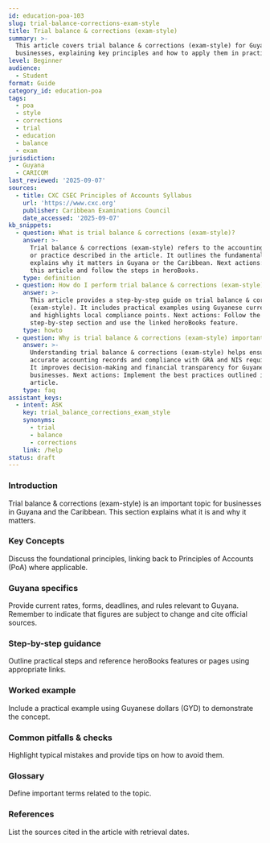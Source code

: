 ```yaml
---
id: education-poa-103
slug: trial-balance-corrections-exam-style
title: Trial balance & corrections (exam-style)
summary: >-
  This article covers trial balance & corrections (exam-style) for Guyanese
  businesses, explaining key principles and how to apply them in practice.
level: Beginner
audience:
  - Student
format: Guide
category_id: education-poa
tags:
  - poa
  - style
  - corrections
  - trial
  - education
  - balance
  - exam
jurisdiction:
  - Guyana
  - CARICOM
last_reviewed: '2025-09-07'
sources:
  - title: CXC CSEC Principles of Accounts Syllabus
    url: 'https://www.cxc.org'
    publisher: Caribbean Examinations Council
    date_accessed: '2025-09-07'
kb_snippets:
  - question: What is trial balance & corrections (exam-style)?
    answer: >-
      Trial balance & corrections (exam-style) refers to the accounting concept
      or practice described in the article. It outlines the fundamentals and
      explains why it matters in Guyana or the Caribbean. Next actions: Read
      this article and follow the steps in heroBooks.
    type: definition
  - question: How do I perform trial balance & corrections (exam-style) in heroBooks?
    answer: >-
      This article provides a step-by-step guide on trial balance & corrections
      (exam-style). It includes practical examples using Guyanese currency (GYD)
      and highlights local compliance points. Next actions: Follow the
      step-by-step section and use the linked heroBooks feature.
    type: howto
  - question: Why is trial balance & corrections (exam-style) important?
    answer: >-
      Understanding trial balance & corrections (exam-style) helps ensure
      accurate accounting records and compliance with GRA and NIS requirements.
      It improves decision-making and financial transparency for Guyanese
      businesses. Next actions: Implement the best practices outlined in the
      article.
    type: faq
assistant_keys:
  - intent: ASK
    key: trial_balance_corrections_exam_style
    synonyms:
      - trial
      - balance
      - corrections
    link: /help
status: draft
---
```


### Introduction
Trial balance & corrections (exam-style) is an important topic for businesses in Guyana and the Caribbean. This section explains what it is and why it matters.

### Key Concepts
Discuss the foundational principles, linking back to Principles of Accounts (PoA) where applicable.

### Guyana specifics
Provide current rates, forms, deadlines, and rules relevant to Guyana. Remember to indicate that figures are subject to change and cite official sources.

### Step-by-step guidance
Outline practical steps and reference heroBooks features or pages using appropriate links.

### Worked example
Include a practical example using Guyanese dollars (GYD) to demonstrate the concept.

### Common pitfalls & checks
Highlight typical mistakes and provide tips on how to avoid them.

### Glossary
Define important terms related to the topic.

### References
List the sources cited in the article with retrieval dates.
